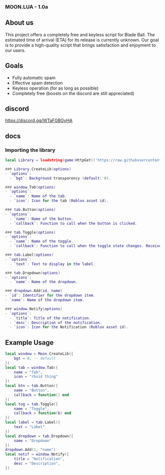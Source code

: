 ### MOON.LUA - 1.0a

## About us
This project offers a completely free and keyless script for Blade Ball. The estimated time of arrival (ETA) for its release is currently unknown. Our goal is to provide a high-quality script that brings satisfaction and enjoyment to our users.
## Goals
- Fully automatic spam
- Effective spam detection
- Keyless operation (for as long as possible)
- Completely free (boosts on the discord are still appreciated)
## discord
https://discord.gg/WTaFGBGyHA

## docs

### Importing the library
```lua
local Library = loadstring(game:HttpGet(('https://raw.githubusercontent.com/ImNotACoderAi/Moon.lua/main/Main.lua')))()
```
```lua
### Library.CreateLib(options)
- `options`:
  - `bgt`: Background transparency (default: 0).
```

```lua
### window.Tab(options)
- `options`:
  - `name`: Name of the tab.
  - `icon`: Icon for the tab (Roblox asset id).
```

```lua
### tab.Button(options)
- `options`:
  - `name`: Name of the button.
  - `callback`: Function to call when the button is clicked.
```

```lua
### tab.Toggle(options)
- `options`:
  - `name`: Name of the toggle.
  - `callback`: Function to call when the toggle state changes. Receives a boolean parameter `state`.
```

```lua
### tab.Label(options)
- `options`:
  - `text`: Text to display in the label.
```

```lua
### tab.Dropdown(options)
- `options`:
  - `name`: Name of the dropdown.
```

```lua
### dropdown.Add(id, name)
- `id`: Identifier for the dropdown item.
- `name`: Name of the dropdown item.
```

```lua
### window.Notify(options)
- `options`:
  - `title`: Title of the notification.
  - `desc`: Description of the notification.
  - `icon`: Icon for the Notification (Roblox asset id).
```

## Example Usage
```lua
local window = Moon.CreateLib({
	bgt = 0, -- default
})
local tab = window.Tab({
	name = "Tab",
	icon = "rbxid thing"
})
local btn = tab.Button({
	name = "Button",
	callback = function() end
})
local tog = tab.Toggle({
	name = "Toggle",
	callback = function(b) end
})
local label = tab.Label({
	text = "Label"
})
local dropdown = tab.Dropdown({
	name = "Dropdown"
})
dropdown.Add(1, "name")
local notif = window.Notify({
	title = "Notification",
	desc = "Description",
})
```
